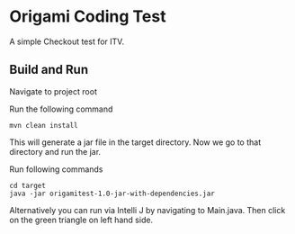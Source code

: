 # Origami Coding Test

 A simple Checkout test for ITV.
 
 ## Build and Run
 Navigate to project root
 
 Run the following command
 
 ```
 mvn clean install
 ```
 
 This will generate a jar file in the target directory. Now we go to that directory and run the jar.
 
 Run following commands
 ```
 cd target
 java -jar origamitest-1.0-jar-with-dependencies.jar
 ```
 
 Alternatively you can run via Intelli J by navigating to Main.java. Then click on the green triangle on left hand side.

